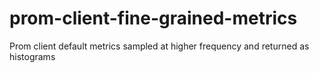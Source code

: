 # prom-client-fine-grained-metrics
Prom client default metrics sampled at higher frequency and returned as histograms

